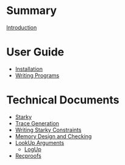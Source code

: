 # Summary

[Introduction](./intro.md)

# User Guide

- [Installation](guide/installation.md)
- [Writing Programs](guide/writing-programs.md)

# Technical Documents

- [Starky](technical/starky.md)
- [Trace Generation](technical/trace_generation.md)
- [Writing Starky Constraints](technical/writing_starky_constraints.md)
- [Memory Design and Checking](technical/memory_design_and_checking.md)
- [LookUp Arguments](technical/lookups/main.md)
    - [LogUp](technical/lookups/logup.md)
- [Recproofs](technical/recproofs.md)

<!-- # Reference Guide

- [Command Line Tool](cli/README.md)
    - [decode](cli/decode.md)
    - [run](cli/run.md)
    - [prove-and-verify](cli/prove-and-verify.md)
    - [prove](cli/prove.md)
    - [verify](cli/verify.md)
    - [program-rom-hash](cli/program-rom-hash.md)
    - [memory-init-hash](cli/memory-init-hash.md)
    - [bench](cli/bench.md) -->

<!-- # Architecture -->
<!-- TODO -->

<!-- runner -->

<!-- circuits -->
<!--    starky -->
<!--    cross table lookup -->
<!--    logup -->
<!--    constraints of different instructions -->
